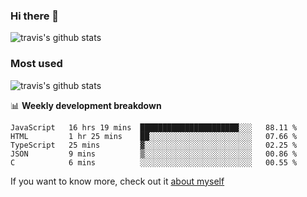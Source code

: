 ### Hi there 👋

<!--
**HondryTravis/HondryTravis** is a ✨ _special_ ✨ repository because its `README.md` (this file) appears on your GitHub profile.

Here are some ideas to get you started:

- 🔭 I’m currently working on ...
- 🌱 I’m currently learning ...
- 👯 I’m looking to collaborate on ...
- 🤔 I’m looking for help with ...
- 💬 Ask me about ...
- 📫 How to reach me: ...
- 😄 Pronouns: ...
- ⚡ Fun fact: ...
-->

![travis's github stats](https://github-readme-stats.vercel.app/api?username=HondryTravis&hide=stars)
### Most used
![travis's github stats](https://github-readme-stats.anuraghazra1.vercel.app/api/top-langs/?username=HondryTravis&layout=compact&hide_title=true)

📊 **Weekly development breakdown**

<!--START_SECTION:waka-->
```text
JavaScript   16 hrs 19 mins  ██████████████████████░░░   88.11 % 
HTML         1 hr 25 mins    ██░░░░░░░░░░░░░░░░░░░░░░░   07.66 % 
TypeScript   25 mins         ▓░░░░░░░░░░░░░░░░░░░░░░░░   02.25 % 
JSON         9 mins          ▒░░░░░░░░░░░░░░░░░░░░░░░░   00.86 % 
C            6 mins          ░░░░░░░░░░░░░░░░░░░░░░░░░   00.55 % 
```
<!--END_SECTION:waka-->

If you want to know more, check out it [about myself](https://hondrytravis.github.io/)
